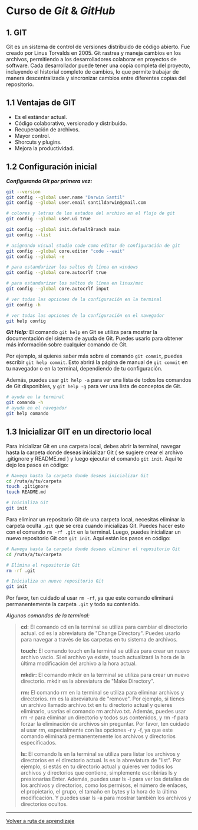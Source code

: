 # Curso de _Git_ & _GitHub_

## 1. GIT

Git es un sistema de control de versiones distribuido de código abierto. Fue creado por Linus Torvalds en 2005. Git rastrea y maneja cambios en los archivos, permitiendo a los desarrolladores colaborar en proyectos de software. Cada desarrollador puede tener una copia completa del proyecto, incluyendo el historial completo de cambios, lo que permite trabajar de manera descentralizada y sincronizar cambios entre diferentes copias del repositorio.

## 1.1 Ventajas de GIT

* Es el estándar actual.
* Código colaborativo, versionado y distribuido.
* Recuperación de archivos.
* Mayor control.
* Shorcuts y plugins.
* Mejora la productividad.

## 1.2 Configuración inicial

**_Configurando Git por primera vez:_**

```bash
git --version
git config --global user.name "Darwin Santil"
git config --global user.email santildarwin@gmail.com

# colores y letras de los estados del archivo en el flujo de git
git config --global user.ui true

git config --global init.defaultBranch main
git config --list

# asignando visual studio code como editor de configuración de git
git config --global core.editor "code --wait"
git config --global -e

# para estandarizar los saltos de línea en windows
git config --global core.autocrlf true

# para estandarizar los saltos de línea en linux/mac
git config --global core.autocrlf input

# ver todas las opciones de la configuración en la terminal
git config -h

# ver todas las opciones de la configuración en el navegador
git help config
```

**_Git Help:_** El comando `git help` en Git se utiliza para mostrar la documentación del sistema de ayuda de Git. Puedes usarlo para obtener más información sobre cualquier comando de Git.

Por ejemplo, si quieres saber más sobre el comando `git commit`, puedes escribir `git help commit`. Esto abrirá la página de manual de `git commit` en tu navegador o en la terminal, dependiendo de tu configuración.

Además, puedes usar `git help -a` para ver una lista de todos los comandos de Git disponibles, y `git help -g` para ver una lista de conceptos de Git.

```bash
# ayuda en la terminal
git comando -h
# ayuda en el navegador
git help comando
```

## 1.3 Inicializar GIT en un directorio local

Para inicializar Git en una carpeta local, debes abrir la terminal, navegar hasta la carpeta donde deseas inicializar Git ( se sugiere crear el archivo .gitignore y README.md ) y luego ejecutar el comando `git init`. Aquí te dejo los pasos en código:

```bash
# Navega hasta la carpeta donde deseas inicializar Git
cd /ruta/a/tu/carpeta
touch .gitignore
touch README.md

# Inicializa Git
git init
```

Para eliminar un repositorio Git de una carpeta local, necesitas eliminar la carpeta oculta `.git` que se crea cuando inicializas Git. Puedes hacer esto con el comando `rm -rf .git` en la terminal. Luego, puedes inicializar un nuevo repositorio Git con `git init`. Aquí están los pasos en código:

```bash
# Navega hasta la carpeta donde deseas eliminar el repositorio Git
cd /ruta/a/tu/carpeta

# Elimina el repositorio Git
rm -rf .git

# Inicializa un nuevo repositorio Git
git init
```

Por favor, ten cuidado al usar `rm -rf`, ya que este comando eliminará permanentemente la carpeta `.git` y todo su contenido.

_Algunos comandos de la terminal:_

> **cd:** El comando cd en la terminal se utiliza para cambiar el directorio actual. cd es la abreviatura de "Change Directory". Puedes usarlo para navegar a través de las carpetas en tu sistema de archivos.
>
> **touch:** El comando touch en la terminal se utiliza para crear un nuevo archivo vacío. Si el archivo ya existe, touch actualizará la hora de la última modificación del archivo a la hora actual.
>
> **mkdir:** El comando mkdir en la terminal se utiliza para crear un nuevo directorio. mkdir es la abreviatura de "Make Directory".
>
> **rm:** El comando rm en la terminal se utiliza para eliminar archivos y directorios. rm es la abreviatura de "remove". Por ejemplo, si tienes un archivo llamado archivo.txt en tu directorio actual y quieres eliminarlo, usarías el comando rm archivo.txt. Además, puedes usar rm -r para eliminar un directorio y todos sus contenidos, y rm -f para forzar la eliminación de archivos sin preguntar. Por favor, ten cuidado al usar rm, especialmente con las opciones -r y -f, ya que este comando eliminará permanentemente los archivos y directorios especificados.
>
> **ls:** El comando ls en la terminal se utiliza para listar los archivos y directorios en el directorio actual. ls es la abreviatura de "list". Por ejemplo, si estás en tu directorio actual y quieres ver todos los archivos y directorios que contiene, simplemente escribirías ls y presionarías Enter. Además, puedes usar ls -l para ver los detalles de los archivos y directorios, como los permisos, el número de enlaces, el propietario, el grupo, el tamaño en bytes y la hora de la última modificación. Y puedes usar ls -a para mostrar también los archivos y directorios ocultos.

---
[Volver a ruta de aprendizaje](../README.md#ruta-de-aprendisaje)
